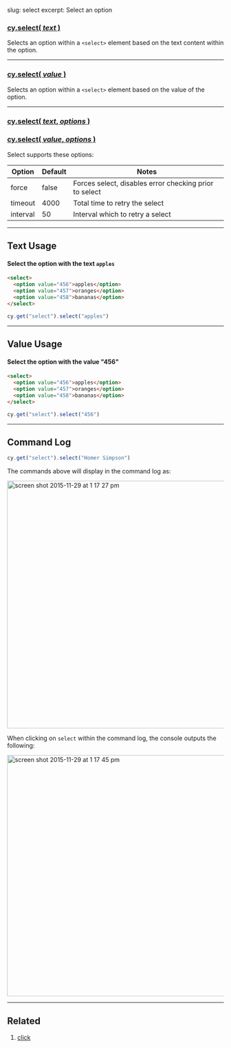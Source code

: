 slug: select
excerpt: Select an option

### [cy.select( *text* )](#text-usage)

Selects an option within a `<select>` element based on the text content within the option.

***

### [cy.select( *value* )](#value-usage)

Selects an option within a `<select>` element based on the value of the option.

***

### [cy.select( *text*, *options* )](#options-usage)
### [cy.select( *value*, *options* )](#options-usage)

Select supports these options:

Option | Default | Notes
--- | --- | ---
force | false | Forces select, disables error checking prior to select
timeout | 4000 | Total time to retry the select
interval | 50 | Interval which to retry a select

***

## Text Usage

#### Select the option with the text `apples`

```html
<select>
  <option value="456">apples</option>
  <option value="457">oranges</option>
  <option value="458">bananas</option>
</select>
```

```javascript
cy.get("select").select("apples")
```

***

## Value Usage

#### Select the option with the value "456"

```html
<select>
  <option value="456">apples</option>
  <option value="457">oranges</option>
  <option value="458">bananas</option>
</select>
```

```javascript
cy.get("select").select("456")
```

***

## Command Log

```javascript
cy.get("select").select("Homer Simpson")
```

The commands above will display in the command log as:

<img width="575" alt="screen shot 2015-11-29 at 1 17 27 pm" src="https://cloud.githubusercontent.com/assets/1271364/11459044/a2fd8fca-969b-11e5-8d23-3a118b82b5de.png">

When clicking on `select` within the command log, the console outputs the following:

<img width="560" alt="screen shot 2015-11-29 at 1 17 45 pm" src="https://cloud.githubusercontent.com/assets/1271364/11459045/a6b3bde2-969b-11e5-9357-272ea9684987.png">

***

## Related
1. [click](http://on.cypress.io/api/click)